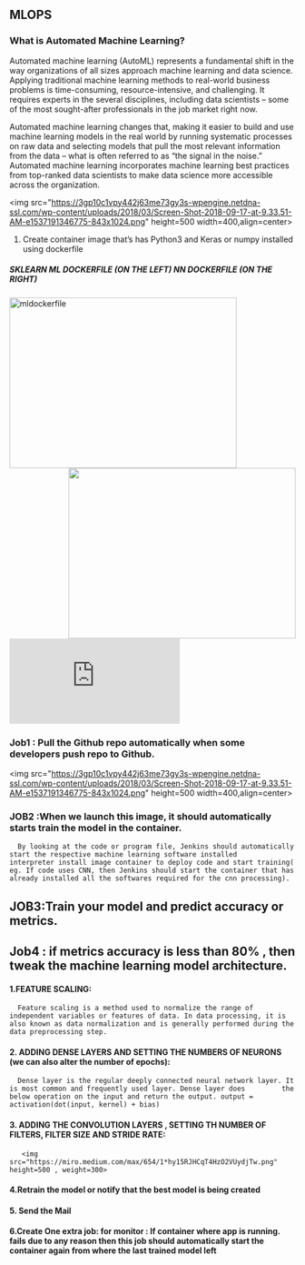 

## MLOPS
### What is Automated Machine Learning?
Automated machine learning (AutoML) represents a fundamental shift in the way organizations of all 
sizes approach machine learning and data science. Applying traditional machine learning methods to 
real-world business problems is time-consuming, resource-intensive, and challenging. It requires experts
in the several disciplines, including data scientists – some of the most sought-after professionals in the job market right now.

Automated machine learning changes that, making it easier to build and use machine learning models in the real 
world by running systematic processes on raw data and selecting models that pull the most relevant information 
from the data – what is often referred to as “the signal in the noise.” Automated machine learning incorporates
machine learning best practices from top-ranked data scientists to make data science more accessible across the organization.


<img src="https://3gp10c1vpy442j63me73gy3s-wpengine.netdna-ssl.com/wp-content/uploads/2018/03/Screen-Shot-2018-09-17-at-9.33.51-AM-e1537191346775-843x1024.png" height=500 width=400,align=center>


1.	Create container image that’s has Python3 and Keras or numpy installed using dockerfile 

##### SKLEARN ML DOCKERFILE (ON THE LEFT)                                                                   NN DOCKERFILE (ON  THE RIGHT)
<img src="https://github.com/raghav1674/MLOPS/blob/master/mlops%20great/dockerfile%20ml.PNG" alt="mldockerfile" height=300 width=400><img src="https://github.com/raghav1674/MLOPS/blob/master/mlops%20great/dldockerfile.PNG" height=300 width=400 align=right>


![REQUIREMENTSFILE](https://github.com/raghav1674/MLOPS/blob/master/ml.txt)


### Job1 : Pull the Github repo automatically when some developers push repo to Github.


        
<img src="https://3gp10c1vpy442j63me73gy3s-wpengine.netdna-ssl.com/wp-content/uploads/2018/03/Screen-Shot-2018-09-17-at-9.33.51-AM-e1537191346775-843x1024.png" height=500 width=400,align=center>





### JOB2 :When we launch this image, it should automatically starts train the model in the container.
      By looking at the code or program file, Jenkins should automatically start the respective machine learning software installed       interpreter install image container to deploy code and start training( eg. If code uses CNN, then Jenkins should start the container that has already installed all the softwares required for the cnn processing).
      
      
      
      
      
      
      
      
      
      
      
      
      
      
      
      
      
      
      
 ## JOB3:Train your model and predict accuracy or metrics.

## Job4 : if metrics accuracy is less than 80% , then tweak the machine learning model architecture.   
      
#### 1.FEATURE SCALING:
      Feature scaling is a method used to normalize the range of independent variables or features of data. In data processing, it is         also known as data normalization and is generally performed during the data preprocessing step.



#### 2. ADDING DENSE LAYERS AND SETTING THE NUMBERS OF NEURONS (we can also alter the number of epochs):
      Dense layer is the regular deeply connected neural network layer. It is most common and frequently used layer. Dense layer does         the below operation on the input and return the output. output = activation(dot(input, kernel) + bias)

#### 3. ADDING THE CONVOLUTION LAYERS , SETTING TH NUMBER OF FILTERS, FILTER SIZE AND STRIDE RATE:
      

       <img src="https://miro.medium.com/max/654/1*hy15RJHCqT4HzO2VUydjTw.png" height=500 , weight=300>
       
       
       
       
       










#### 4.Retrain the model or notify that the best model is being created










#### 5. Send the Mail 


      






#### 6.Create One extra job: for monitor : If container where app is running. fails due to any reason then this job should automatically start the container again from where the last trained model left






